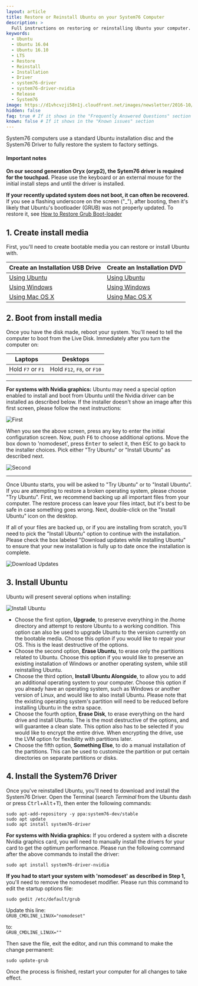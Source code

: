 ```yaml
---
layout: article
title: Restore or Reinstall Ubuntu on your System76 Computer
description: >
  Full instructions on restoring or reinstalling Ubuntu your computer.
keywords:
  - Ubuntu
  - Ubuntu 16.04
  - Ubuntu 16.10
  - LTS
  - Restore
  - Reinstall
  - Installation
  - Driver
  - system76-driver
  - system76-driver-nvidia
  - Release
  - System76
image: https://d1vhcvzji58n1j.cloudfront.net/images/newsletter/2016-10/16-c1f27f8de8.10.jpg
hidden: false
faq: true # If it shows in the "Frequently Answered Questions" section
known: false # If it shows in the "Known issues" section
---
```


System76 computers use a standard Ubuntu installation disc and the System76 Driver to fully restore the system to factory settings.

#### Important notes

**On our second generation Oryx (oryp2), the Sytem76 driver is required for the touchpad.**  Please use the keyboard or an external mouse for the initial install steps and until the driver is installed.

**If your recently updated system does not boot, it can often be recovered.**  If you see a flashing underscore on the screen ("\_"), after booting, then it's likely that Ubuntu's bootloader (GRUB) was not properly updated.  To restore it, see [How to Restore Grub Boot-loader](http://docs.system76.com/articles/grub)


## 1. Create install media

First, you'll need to create bootable media you can restore or install Ubuntu with.

Create an Installation USB Drive  | Create an Installation DVD
--------------------------------- | ---------------------------
[Using Ubuntu](http://www.ubuntu.com/download/desktop/create-a-usb-stick-on-ubuntu) | [Using Ubuntu](http://www.ubuntu.com/download/desktop/burn-a-dvd-on-ubuntu)
[Using Windows](http://www.ubuntu.com/download/desktop/create-a-usb-stick-on-windows) | [Using Windows](http://www.ubuntu.com/download/desktop/burn-a-dvd-on-windows)
[Using Mac OS X](http://www.ubuntu.com/download/desktop/create-a-usb-stick-on-mac-osx) | [Using Mac OS X](http://www.ubuntu.com/download/desktop/burn-a-dvd-on-mac-osx)


## 2. Boot from install media

Once you have the disk made, reboot your system.  You'll need to tell the computer to boot from the Live Disk.  Immediately after you turn the computer on:

Laptops                             | Desktops
----------------------------------- | ------------------------------------
Hold <kbd>F7</kbd> or <kbd>F1</kbd> | Hold <kbd>F12</kbd>, <kbd>F8</kbd>, or <kbd>F10</kbd>

---

**For systems with Nvidia graphics:** Ubuntu may need a special option enabled to install and boot from Ubuntu until the Nvidia driver can be installed as described below.  If the installer doesn't show an image after this first screen, please follow the next instructions:

![First](/images/restore/first.png)

When you see the above screen, press any key to enter the initial configuration screen.  Now, push <kbd>F6</kbd> to choose additional options.  Move the box down to 'nomodeset', press <kbd>Enter</kbd> to select it, then <kbd>ESC</kbd> to go back to the installer choices.  Pick either "Try Ubuntu" or "Install Ubuntu" as described next.

![Second](/images/restore/second.png)

---

Once Ubuntu starts, you will be asked to "Try Ubuntu" or to "Install Ubuntu".  If you are attempting to restore a broken operating system, please choose "Try Ubuntu".  First, we recommend backing up all important files from your computer.  The restore process can leave your files intact, but it's best to be safe in case something goes wrong.  Next, double-click on the "Install Ubuntu" icon on the desktop.

If all of your files are backed up, or if you are installing from scratch, you'll need to pick the "Install Ubuntu" option to continue with the installation.  Please check the box labeled "Download updates while installing Ubuntu" to ensure that your new installation is fully up to date once the installation is complete.

![Download Updates](/images/restore/updates.png)


## 3. Install Ubuntu

Ubuntu will present several options when installing:

![Install Ubuntu](/images/restore/install.png)

- Choose the first option, **Upgrade**, to preserve everything in the /home directory and attempt to restore Ubuntu to a working condition.  This option can also be used to upgrade Ubuntu to the version currently on the bootable media.  Choose this option if you would like to repair your OS.  This is the least destructive of the options.
- Choose the second option, **Erase Ubuntu**, to erase only the partitions related to Ubuntu.  Choose this option if you would like to preserve an existing installation of Windows or another operating system, while still reinstalling Ubuntu.
- Choose the third option, **Install Ubuntu Alongside**, to allow you to add an additional operating system to your computer.  Choose this option if you already have an operating system, such as Windows or another version of Linux, and would like to also install Ubuntu.  Please note that the existing operating system's partition will need to be reduced before installing Ubuntu in the extra space.
- Choose the fourth option, **Erase Disk**, to erase everything on the hard drive and install Ubuntu.  The is the most destructive of the options, and will guarantee a clean slate.  This option also has to be selected if you would like to encrypt the entire drive.  When encrypting the drive, use the LVM option for flexibility with partitions later.
- Choose the fifth option, **Something Else**, to do a manual installation of the partitions.  This can be used to customize the partition or put certain directories on separate partitions or disks.


## 4. Install the System76 Driver

Once you've reinstalled Ubuntu, you'll need to download and install the System76 Driver.  Open the Terminal (search _Terminal_ from the Ubuntu dash or press <kbd>Ctrl</kbd>+<kbd>Alt</kbd>+<kbd>T</kbd>), then enter the following commands:

```
sudo apt-add-repository -y ppa:system76-dev/stable
sudo apt update
sudo apt install system76-driver
```

**For systems with Nvidia graphics:** If you ordered a system with a discrete Nvidia graphics card, you will need to manually install the drivers for your card to get the optimum performance.  Please run the following command after the above commands to install the driver:

```
sudo apt install system76-driver-nvidia
```
**If you had to start your system with 'nomodeset' as described in Step 1,** you'll need to remove the nomodeset modifier.  Please run this command to edit the startup options file:

`sudo gedit /etc/default/grub`

Update this line:<br/>
`GRUB_CMDLINE_LINUX="nomodeset"`

to:<br/>
`GRUB_CMDLINE_LINUX=""`

Then save the file, exit the editor, and run this command to make the change permanent:  

`sudo update-grub`


Once the process is finished, restart your computer for all changes to take effect.
